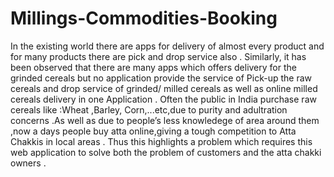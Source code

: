 
# Millings-Commodities-Booking
In the existing world there are apps for delivery of almost every product and for many products there are pick 
and drop service also . Similarly, it has been observed that there are many apps which offers delivery for the 
grinded cereals but no application provide the service of Pick-up the raw cereals and drop service of grinded/ 
milled cereals as well as online milled cereals delivery in one Application . Often the public in India purchase 
raw cereals like :Wheat ,Barley, Corn,...etc,due to purity and adultration concerns .As well as due to people’s 
less knowledege of area around them ,now a days people buy atta online,giving a tough competition to Atta 
Chakkis in local areas . Thus this highlights a problem which  requires this web application to solve both the 
problem of customers and the atta chakki owners .

